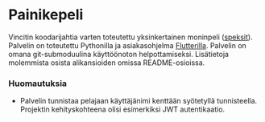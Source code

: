 # Painikepeli

Vincitin koodarijahtia varten toteutettu yksinkertainen moninpeli ([speksit](https://www.koodarijahti.fi/Ennakkotehtava_2020_Painikepeli.pdf)). Palvelin on toteutettu Pythonilla ja asiakasohjelma [Flutterilla](https://flutter.dev/). Palvelin on omana git-submoduulina käyttöönoton helpottamiseksi. Lisätietoja molemmista osista alikansioiden omissa README-osioissa.
### Huomautuksia
- Palvelin tunnistaa pelajaan käyttäjänimi kenttään syötetyllä tunnisteella. Projektin kehityskohteena olisi esimerkiksi JWT autentikaatio.